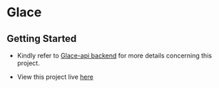 # Glace

## Getting Started

- Kindly refer to [Glace-api backend](https://github.com/Wafulah/glace-api) for more details concerning this project.

- View this project live [here](https://glace-store.vercel.app)
